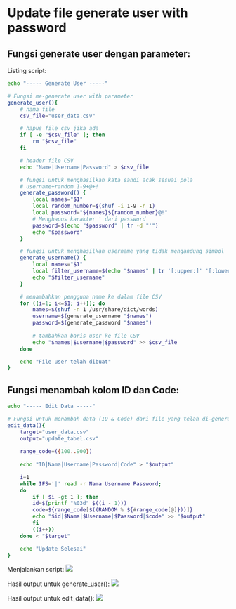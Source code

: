 # Update file generate user with password

## Fungsi generate user dengan parameter:
Listing script:

```sh
echo "----- Generate User -----"

# Fungsi me-generate user with parameter
generate_user(){
    # nama file
    csv_file="user_data.csv"

    # hapus file csv jika ada
    if [ -e "$csv_file" ]; then
        rm "$csv_file"
    fi

    # header file CSV
    echo "Name|Username|Password" > $csv_file

    # fungsi untuk menghasilkan kata sandi acak sesuai pola
    # username+random 1-9+@+!
    generate_password() {
        local names="$1"
        local random_number=$(shuf -i 1-9 -n 1)
        local password="${names}${random_number}@!"
        # Menghapus karakter ' dari password
        password=$(echo "$password" | tr -d "'")
        echo "$password"
    }

    # fungsi untuk menghasilkan username yang tidak mengandung simbol
    generate_username() {
        local names="$1"
        local filter_username=$(echo "$names" | tr '[:upper:]' '[:lower:]' | tr ' ' '_' | tr -d "'")
        echo "$filter_username"
    }

    # menambahkan pengguna name ke dalam file CSV
    for ((i=1; i<=$1; i++)); do
        names=$(shuf -n 1 /usr/share/dict/words)
        username=$(generate_username "$names")
        password=$(generate_password "$names")
        
        # tambahkan baris user ke file CSV
        echo "$names|$username|$password" >> $csv_file
    done

    echo "File user telah dibuat"
}
```

## Fungsi menambah kolom ID dan Code:
```sh
echo "----- Edit Data -----"

# Fungsi untuk menambah data (ID & Code) dari file yang telah di-generate
edit_data(){
    target="user_data.csv"
    output="update_tabel.csv"
        
    range_code=({100..900})
    
    echo "ID|Nama|Username|Password|Code" > "$output"

    i=1
    while IFS='|' read -r Nama Username Password;
    do
        if [ $i -gt 1 ]; then
        id=$(printf "%03d" $((i - 1)))
        code=${range_code[$((RANDOM % ${#range_code[@]}))]}
        echo "$id|$Nama|$Username|$Password|$code" >> "$output"
        fi
        ((i++))
    done < "$target"

    echo "Update Selesai"
}   
```

Menjalankan script:
![](https://iili.io/HyOidLx.png)

Hasil output untuk generate_user():
![](https://iili.io/HyO6scP.png)

Hasil output untuk edit_data():
![](https://iili.io/HyOPKRn.png)